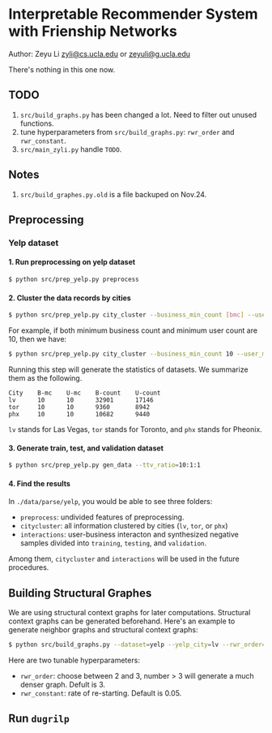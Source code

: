 # Interpretable Recommender System with Frienship Networks

Author: Zeyu Li <zyli@cs.ucla.edu> or <zeyuli@g.ucla.edu>

There's nothing in this one now.

## TODO
1. `src/build_graphs.py` has been changed a lot. Need to filter out unused functions.
2. tune hyperparameters from `src/build_graphs.py`: `rwr_order` and `rwr_constant`.
3. `src/main_zyli.py` handle `TODO`.

## Notes
1. `src/build_graphes.py.old` is a file backuped on Nov.24.

## Preprocessing

### Yelp dataset

#### 1. Run preprocessing on yelp dataset
```bash
$ python src/prep_yelp.py preprocess
```

#### 2. Cluster the data records by cities
```bash
$ python src/prep_yelp.py city_cluster --business_min_count [bmc] --user_min_count [umc]
```

For example, if both minimum business count and minimum user count are 10, then we have:
```bash
$ python src/prep_yelp.py city_cluster --business_min_count 10 --user_min_count 10
```

Running this step will generate the statistics of datasets. We summarize them as the following.
```text
City    B-mc    U-mc    B-count    U-count
lv      10      10      32901      17146
tor     10      10      9360       8942
phx     10      10      10682      9440
```
`lv` stands for Las Vegas, `tor` stands for Toronto, and `phx` stands for Pheonix.

#### 3. Generate train, test, and validation dataset
```bash
$ python src/prep_yelp.py gen_data --ttv_ratio=10:1:1
```

#### 4. Find the results
In `./data/parse/yelp`, you would be able to see three folders:
* `preprocess`: undivided features of preprocessing.
* `citycluster`: all information clustered by cities (`lv`, `tor`, or `phx`)
* `interactions`: user-business interacton and synthesized negative samples divided into `training`,
    `testing`, and `validation`.


Among them, `citycluster` and `interactions` will be used in the future procedures.


## Building Structural Graphes

We are using structural context graphs for later computations. 
Structural context graphs can be generated beforehand.
Here's an example to generate neighbor graphs and structural context graphs:
```bash
$ python src/build_graphs.py --dataset=yelp --yelp_city=lv --rwr_order=3 --rwr_constant 0.05 --use_sparse_mat=True
```
Here are two tunable hyperparameters:
* `rwr_order`: choose between 2 and 3, number > 3 will generate a much denser graph. Defult is 3.
* `rwr_constant`: rate of re-starting. Default is 0.05.


## Run `dugrilp`


